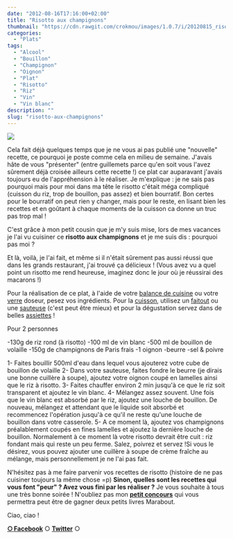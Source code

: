 ```yaml
---
date: "2012-08-16T17:16:00+02:00"
title: "Risotto aux champignons"
thumbnail: "https://cdn.rawgit.com/crokmou/images/1.0.7/i/20120815_risotto_champignon_vin_blanc_0017.jpg"
categories:
  - "Plats"
tags:
  - "Alcool"
  - "Bouillon"
  - "Champignon"
  - "Oignon"
  - "Plat"
  - "Risotto"
  - "Riz"
  - "Vin"
  - "Vin blanc"
description: ""
slug: "risotto-aux-champignons"
---
```


[![](http://4.bp.blogspot.com/-obUwZHiMv-8/UC0TptLmYLI/AAAAAAAADRc/S1oDwbG8JjM/s320/20120815_risotto_champignon_vin_blanc_bann.jpg)](http://4.bp.blogspot.com/-obUwZHiMv-8/UC0TptLmYLI/AAAAAAAADRc/S1oDwbG8JjM/s1600/20120815_risotto_champignon_vin_blanc_bann.jpg)

Cela fait déjà quelques temps que je ne vous ai pas publié une "nouvelle" recette, ce pourquoi je poste comme cela en milieu de semaine. J'avais hâte de vous "présenter" (entre guillemets parce qu'en soit vous l'avez sûrement déjà croisée ailleurs cette recette !) ce plat car auparavant j'avais toujours eu de l'appréhension à le réaliser. Je m'explique : je ne sais pas pourquoi mais pour moi dans ma tête le risotto c'était méga compliqué (cuisson du riz, trop de bouillon, pas assez) et bien bourratif. Bon certes pour le bourratif on peut rien y changer, mais pour le reste, en lisant bien les recettes et en goûtant à chaque moments de la cuisson ca donne un truc pas trop mal !

C'est grâce à mon petit cousin que je m'y suis mise, lors de mes vacances je l'ai vu cuisiner ce **risotto aux champignons** et je me suis dis : pourquoi pas moi ?

Et là, voilà, je l'ai fait, et même si il n'était sûrement pas aussi réussi que dans les grands restaurant, j'ai trouvé ça délicieux ! (Vous avez vu a quel point un risotto me rend heureuse, imaginez donc le jour où je réussirai des macarons !)

Pour la réalisation de ce plat, à l'aide de votre [balance de cuisine](http://www.rueducommerce.fr/m/pl/malid:9633601) ou votre [verre](http://www.rueducommerce.fr/m/pl/malid:4769908) doseur, pesez vos ingrédients. Pour la [cuisson](http://www.rueducommerce.fr/m/pl/malid:24), utilisez un [faitout](http://www.rueducommerce.fr/m/pl/malid:15123303) ou une [sauteuse](http://www.rueducommerce.fr/m/pl/malid:15123301) (c'est peut être mieux) et pour la dégustation servez dans de belles [assiettes](http://www.rueducommerce.fr/m/pl/malid:4769879) !

Pour 2 personnes

-130g de riz rond (à risotto) -100 ml de vin blanc -500 ml de bouillon de volaille -150g de champignons de Paris frais -1 oignon -beurre -sel & poivre

1- Faites bouillir 500ml d'eau dans lequel vous ajouterez votre cube de bouillon de volaille 2- Dans votre sauteuse, faites fondre le beurre (je dirais une bonne cuillère à soupe), ajoutez votre oignon coupé en lamelles ainsi que le riz à risotto. 3- Faites chauffer environ 2 min jusqu'à ce que le riz soit transparent et ajoutez le vin blanc. 4- Mélangez assez souvent. Une fois que le vin blanc est absorbé par le riz, ajoutez une louche de bouillon. De nouveau, mélangez et attendant que le liquide soit absorbé et recommencez l'opération jusqu'à ce qu'il ne reste qu'une louche de bouillon dans votre casserole. 5- A ce moment là, ajoutez vos champignons préalablement coupés en fines lamelles et ajoutez la dernière louche de bouillon. Normalement à ce moment là votre risotto devrait être cuit : riz fondant mais qui reste un peu ferme. Salez, poivrez et servez !Si vous le désirez, vous pouvez ajouter une cuillère à soupe de crème fraîche au mélange, mais personnellement je ne l'ai pas fait.

N'hésitez pas à me faire parvenir vos recettes de risotto (histoire de ne pas cuisiner toujours la même chose =p) **Sinon, quelles sont les recettes qui vous font "peur" ? Avez vous fini par les réaliser ?** Je vous souhaite à tous une très bonne soirée ! N'oubliez pas mon **[petit concours](https://crokmou.com/2012/08/concours-tirage-au-sort-pour-feter-la.html)** qui vous permettra peut être de gagner deux petits livres Marabout.

Ciao, ciao !

[**○<span style="font-size: xx-small; margin: 0px; outline: 0px; padding: 0px;"><span style="font-family: Arial, Helvetica, sans-serif; margin: 0px; outline: 0px; padding: 0px;"> </span></span>Facebook**](https://www.facebook.com/pages/CroKMou/148093255259077) ○ [**Twitter**](https://twitter.com/Crokmou) ○